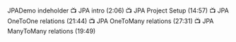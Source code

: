 JPADemo indeholder
📺 JPA intro (2:06)
📺 JPA Project Setup (14:57)
📺 JPA OneToOne relations (21:44)
📺 JPA OneToMany relations (27:31)
📺 JPA ManyToMany relations (19:49)


